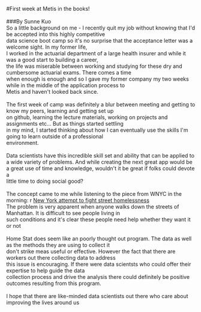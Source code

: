 #First week at Metis in the books!</br>
</br>
###By Sunne Kuo
</br>
So a little background on me - I recently quit my job without knowing that I'd be accepted into this highly competitive</br>
data science boot camp so it's no surprise that the acceptance letter was a welcome sight.  In my former life,</br>
I worked in the actuarial department of a large health insurer and while it was a good start to building a career,</br>
the life was miserable between working and studying for these dry and cumbersome actuarial exams.  There comes a time</br> when enough is enough and so I gave my former company my two weeks while in the middle of the application process to</br> Metis and haven't looked back since.</br>
</br>
The first week of camp was definitely a blur between meeting and getting to know my peers, learning and getting set up</br>
on github, learning the lecture materials, working on projects and assignments etc...  But as things started settling</br>
in my mind, I started thinking about how I can eventually use the skills I'm going to learn outside of a professional</br>
environment.</br>
</br>
Data scientists have this incredible skill set and ability that can be applied to a wide variety of problems. And while creating the next great app would be a great use of time and knowledge, wouldn't it be great if folks could devote a</br> little time to doing social good?</br>
</br>
The concept came to me while listening to the piece from WNYC in the morning:
</b>r
[New York attempt to fight street homelessness](http://www.wnyc.org/story/new-york-attempts-fight-street-homelessness/)
</br>
The problem is very apparent when anyone walks down the streets of Manhattan.  It is difficult to see people living in</br> such conditions and it's clear these people need help whether they want it or not</br>
</br>
Home Stat does seem like an poorly thought out program. The data as well as the methods they are using to collect it</br> don't strike meas useful or effective.  However the fact that there are workers out there collecting data to address</br>
this issue is encouraging.  If there were data scientsts who could offer their expertise to help guide the data </br>
collection process and drive the analysis there could definitely be positive outcomes resulting from this program.</br>
</br>
I hope that there are like-minded data scientists out there who care about improving the lives around us
